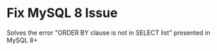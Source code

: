 # Fix MySQL 8 Issue

Solves the error "ORDER BY clause is not in SELECT list" presented in MySQL 8+
